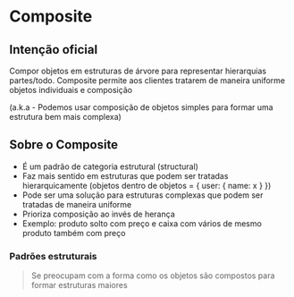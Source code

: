 # Composite

## Intenção oficial

Compor objetos em estruturas de árvore para representar hierarquias partes/todo. 
Composite permite aos clientes tratarem de maneira uniforme objetos individuais e composição

(a.k.a - Podemos usar composição de objetos simples para formar uma estrutura bem mais complexa)


## Sobre o Composite 

* É um padrão de categoria estrutural (structural)
* Faz mais sentido em estruturas que podem ser tratadas hierarquicamente (objetos dentro de objetos = { user: { name: x } })
* Pode ser uma solução para estruturas complexas que podem ser tratadas de maneira uniforme 
* Prioriza composição ao invés de herança 
* Exemplo: produto solto com preço e caixa com vários de mesmo produto também com preço 


### Padrões estruturais
> Se preocupam com a forma como os objetos são compostos para formar estruturas maiores